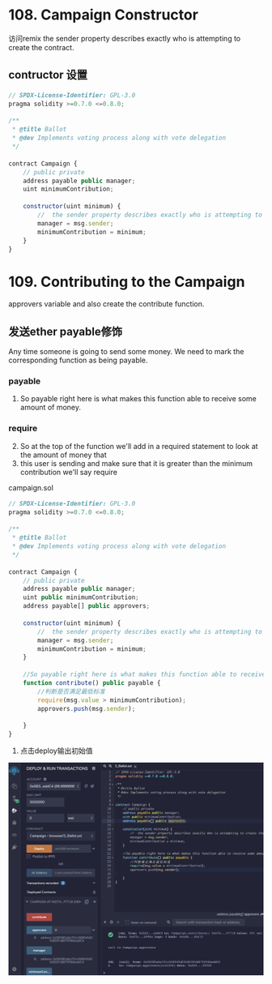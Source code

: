 # 108. Campaign Constructor
 访问remix
 the sender property describes exactly who is attempting to create the contract.


## contructor 设置
```javascript
// SPDX-License-Identifier: GPL-3.0
pragma solidity >=0.7.0 <=0.8.0;

/** 
 * @title Ballot
 * @dev Implements voting process along with vote delegation
 */

contract Campaign {
    // public private
    address payable public manager;
    uint minimumContribution;
    
    constructor(uint minimum) {
        //  the sender property describes exactly who is attempting to create the contract.
        manager = msg.sender;
        minimumContribution = minimum;
    }
}


```

# 109. Contributing to the Campaign
approvers variable and also create the contribute function.

## 发送ether payable修饰
Any time someone is going to send some money. We need to mark the corresponding function as being payable.

### payable
1. So payable right here is what makes this function able to receive some amount of money.

### require
2. So at the top of the function we'll add in a required statement to look at the amount of money that
3. this user is sending and make sure that it is greater than the minimum contribution we'll say require

campaign.sol

```javascript
// SPDX-License-Identifier: GPL-3.0
pragma solidity >=0.7.0 <=0.8.0;

/** 
 * @title Ballot
 * @dev Implements voting process along with vote delegation
 */

contract Campaign {
    // public private
    address payable public manager;
    uint public minimumContribution;
    address payable[] public approvers;
    
    constructor(uint minimum) {
        //  the sender property describes exactly who is attempting to create the contract.
        manager = msg.sender;
        minimumContribution = minimum;
    }
    
    //So payable right here is what makes this function able to receive some amount of money.
    function contribute() public payable {
        //判断是否满足最低标准
        require(msg.value > minimumContribution);
        approvers.push(msg.sender);
        
    }
}


```

1. 点击deploy输出初始值

![img](../image/section5/3.png ':size=800')
